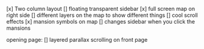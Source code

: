 [x] Two column layout
[] floating transparent sidebar
[x] full screen map on right side
[] different layers on the map to show different things
[] cool scroll effects
[x] mansion symbols on map
[] changes sidebar when you click the mansions


opening page:
[] layered parallax scrolling on front page
